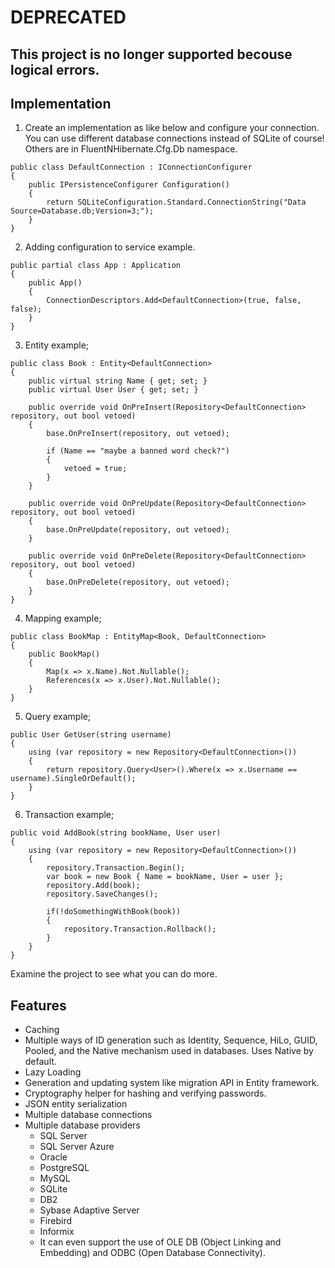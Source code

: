 #                    DEPRECATED
## This project is no longer supported becouse logical errors.



## Implementation
 1. Create an implementation as like below and configure your connection. You can use different database connections instead of SQLite of course! Others are in FluentNHibernate.Cfg.Db namespace.
```
public class DefaultConnection : IConnectionConfigurer
{
    public IPersistenceConfigurer Configuration()
    {
        return SQLiteConfiguration.Standard.ConnectionString("Data Source=Database.db;Version=3;");
    }
}
```
 2. Adding configuration to service example.
```
public partial class App : Application
{
    public App()
    {
        ConnectionDescriptors.Add<DefaultConnection>(true, false, false);
    }
}
```
 3. Entity example;
```
public class Book : Entity<DefaultConnection>
{
    public virtual string Name { get; set; }
    public virtual User User { get; set; }

    public override void OnPreInsert(Repository<DefaultConnection> repository, out bool vetoed)
    {
        base.OnPreInsert(repository, out vetoed);

        if (Name == "maybe a banned word check?")
        {
            vetoed = true;
        }
    }

    public override void OnPreUpdate(Repository<DefaultConnection> repository, out bool vetoed)
    {
        base.OnPreUpdate(repository, out vetoed);
    }

    public override void OnPreDelete(Repository<DefaultConnection> repository, out bool vetoed)
    {
        base.OnPreDelete(repository, out vetoed);
    }
}
```
 4. Mapping example;
```
public class BookMap : EntityMap<Book, DefaultConnection>
{
    public BookMap()
    {
        Map(x => x.Name).Not.Nullable();
        References(x => x.User).Not.Nullable();
    }
}
```
 5. Query example;
```
public User GetUser(string username)
{
    using (var repository = new Repository<DefaultConnection>())
    {
        return repository.Query<User>().Where(x => x.Username == username).SingleOrDefault();
    }
}
```
 6. Transaction example;
```
public void AddBook(string bookName, User user)
{
    using (var repository = new Repository<DefaultConnection>())
    {
        repository.Transaction.Begin();
        var book = new Book { Name = bookName, User = user };
        repository.Add(book);
        repository.SaveChanges();
    
        if(!doSomethingWithBook(book))
        {
            repository.Transaction.Rollback();
        }
    }
}
```

Examine the project to see what you can do more.

## Features
- Caching
- Multiple ways of ID generation such as Identity, Sequence, HiLo, GUID, Pooled, and the Native mechanism used in databases. Uses Native by default.
- Lazy Loading
- Generation and updating system like migration API in Entity framework.
- Cryptography helper for hashing and verifying passwords.
- JSON entity serialization
-  Multiple database connections
 - Multiple database providers
   - SQL Server
   - SQL Server Azure
   - Oracle
   - PostgreSQL
   - MySQL
   - SQLite
   - DB2
   - Sybase Adaptive Server
   - Firebird
   - Informix
   - It can even support the use of OLE DB (Object Linking and Embedding) and ODBC (Open Database Connectivity). 
